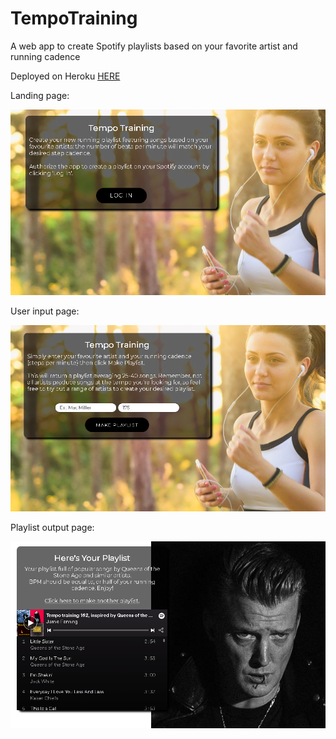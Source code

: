 # TempoTraining
A web app to create Spotify playlists based on your favorite artist and running cadence

Deployed on Heroku [HERE](https://tempotraining.herokuapp.com/)

Landing page:

![Landing Page](/screenshot/screenshot1.png?raw=true)

User input page:

![Input Page](/screenshot/screenshot2.png?raw=true)

Playlist output page:

![Output Page](/screenshot/screenshot3.png?raw=true)

